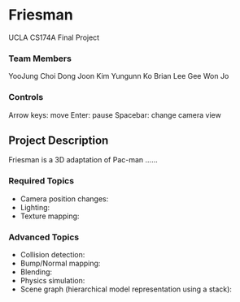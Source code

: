 # Friesman

UCLA CS174A Final Project

### Team Members
YooJung Choi
Dong Joon Kim
Yungunn Ko
Brian Lee
Gee Won Jo

### Controls
Arrow keys: move
Enter: pause
Spacebar: change camera view

## Project Description
Friesman is a 3D adaptation of Pac-man ......
### Required Topics
* Camera position changes:
* Lighting: 
* Texture mapping: 
### Advanced Topics
* Collision detection:
* Bump/Normal mapping:
* Blending:
* Physics simulation: 
* Scene graph (hierarchical model representation using a stack): 